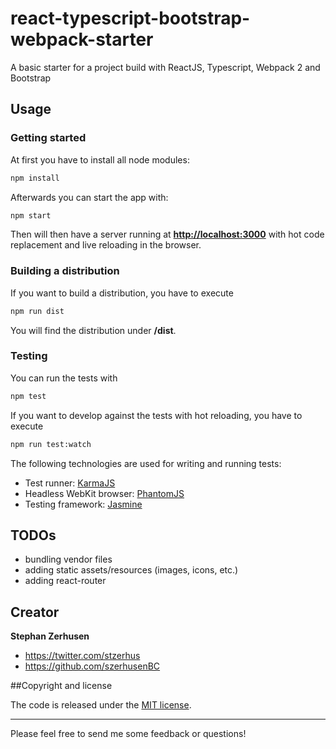 # react-typescript-bootstrap-webpack-starter
A basic starter for a project build with ReactJS, Typescript, Webpack 2 and Bootstrap

## Usage

### Getting started
At first you have to install all node modules:

```bash
npm install
```

Afterwards you can start the app with:

```bash
npm start
```

Then will then have a server running at **[http://localhost:3000](http://localhost:3000)** with hot code replacement and live reloading in the browser.

### Building a distribution
If you want to build a distribution, you have to execute

```bash
npm run dist
```

You will find the distribution under **/dist**.

### Testing
You can run the tests with

```bash
npm test
```

If you want to develop against the tests with hot reloading, you have to execute

```bash
npm run test:watch
```

The following technologies are used for writing and running tests:

* Test runner: [KarmaJS](https://karma-runner.github.io)
* Headless WebKit browser: [PhantomJS](http://phantomjs.org)
* Testing framework: [Jasmine](https://jasmine.github.io/)

## TODOs

* bundling vendor files
* adding static assets/resources (images, icons, etc.)
* adding react-router

## Creator

**Stephan Zerhusen**

* <https://twitter.com/stzerhus>
* <https://github.com/szerhusenBC>

##Copyright and license

The code is released under the [MIT license](LICENSE?raw=true).

---------------------------------------

Please feel free to send me some feedback or questions!
